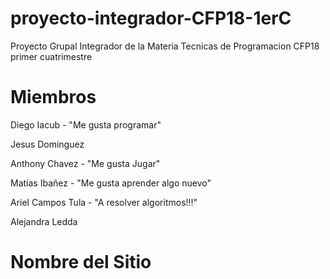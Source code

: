 # proyecto-integrador-CFP18-1erC
Proyecto Grupal Integrador de la Materia Tecnicas de Programacion CFP18 primer cuatrimestre

# Miembros
Diego Iacub - "Me gusta programar" 

Jesus Dominguez

Anthony Chavez - "Me gusta Jugar"

Matías Ibañez - "Me gusta aprender algo nuevo"

Ariel Campos Tula - "A resolver algoritmos!!!"


Alejandra Ledda
# Nombre del Sitio

